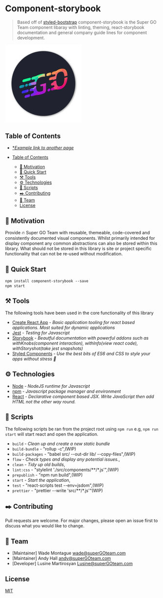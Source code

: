 # Component-storybook
> Based off of [styled-bootstrap](https://github.com/xDae/styled-bootstrap) component-storybook is the Super GO Team component libaray with linting, theming, react-storybook documentation and general company guide lines for component development.

<img src="./docs/images/super-go-team.logo.png" alt="Super GO Team" width="250"/>

## Table of Contents
* [**Example link to another page*](./docs/example-link-to-another-page.md#table-of-contents)

* [Table of Contents](#table-of-contents)
    * [💪 Motivation](#💪-motivation)
    * [🚀 Quick Start](#🚀-quick-start)
    * [⚒️ Tools](#⚒️-tools)
    * [⚙️ Technologies](#⚙️-technologies)
    * [📜 Scripts](#📜-scripts)
    * [✒️ Contributing](#✒️-contributing)
    * [🌟 Team](#🌟-team)
    * [License](#license)

## 💪 Motivation
Provide 🔥 Super GO Team with reusable, themeable, code-covered and consistently documented visual components. Whilst primarily intended for display component any common abstractions can also be stored within this library. What should not be stored in this library is site or project specific functionality that can not be re-used without modification.


## 🚀 Quick Start

```
npm install component-storybook --save
npm start
```

## ⚒️ Tools
The following tools have been used in the core functionality of this library

* [Create React App](https://facebook.github.io/create-react-app/) - *Basic application tooling for react based applications. Most suited for dynamic applications*
* [Jest](https://jestjs.io/docs/en/tutorial-react) - *Testing for Javascript*
* [Storybook](https://storybook.js.org/) - *Beautful documentation with powerful addons such as withKnobs(component interaction), withInfo(view react code), withStoryshot(take jest snapshots)*
* [Styled Components](https://www.styled-components.com/) - *Use the best bits of ES6 and CSS to style your apps without stress 💅*

## ⚙️ Technologies
* [Node](https://nodejs.org/en/) - *NodeJS runtime for Javascript*
* [npm](https://www.npmjs.com/get-npm) - *Javascript package manager and environment*
* [React](https://reactjs.org/) - *Declarative component based JSX. Write JavaScript then add HTML not the other way round.*

## 📜 Scripts
The following scripts be ran from the project root using `npm run` e.g, `npm run start` will start react and open the application.

 * `build` - *Clean up and create a new static bundle*
 * `build-bundle` - "rollup -c",(WIP)
 * `build-packages` - "babel src/ --out-dir lib/ --copy-files",(WIP)
 * `flow` - *Check types and display any potential issues.*,
 * `clean` - *Tidy up old builds*,
 * `lint:css` - "stylelint './src/components/**/*.js'",(WIP)
 * `prepublish` - "npm run build",(WIP)
 * `start` - *Start the application*,
 * `test` - "react-scripts test --env=jsdom",(WIP)
 * `prettier` - "prettier --write 'src/**/*.js'"(WIP)

## ✒️ Contributing
Pull requests are welcome. For major changes, please open an issue first to discuss what you would like to change.

## 🌟 Team 
- [Maintainer] Wade Montague <wade@superGOteam.com>
- [Maintainer] Andy Hall <andy@superGOteam.com>
- [Developer] Lusine Martirosyan <Lusine@superGOteam.com>

## License
[MIT](https://choosealicense.com/licenses/mit/)


<!-- 





[![npm](https://img.shields.io/npm/dt/component-storybook.svg)](https://www.npmjs.com/package/component-storybook)
[![npm](https://img.shields.io/npm/v/component-storybook.svg)](https://www.npmjs.com/package/component-storybook)
[![David](https://img.shields.io/david/xDae/component-storybook.svg)](https://david-dm.org/xDae/component-storybook)
[![Travis](https://img.shields.io/travis/xDae/component-storybook.svg)](https://travis-ci.org/xDae/component-storybook)
[![gitter](https://badges.gitter.im/rollup/rollup.svg)](https://gitter.im/component-storybook)
[![license](https://img.shields.io/github/license/mashape/apistatus.svg)](https://github.com/xDae/component-storybook/blob/master/LICENSE)

## 📦 Components
  💻 = Demo

- [x] [[💻](https://xdae.github.io/component-storybook/storybook?selectedKind=Alert)] Alert
- [x] [[💻](https://xdae.github.io/component-storybook/storybook?selectedKind=Badge)] Barge
- [x] [[💻](https://xdae.github.io/component-storybook/storybook?selectedKind=Breadcrumb)] Breadcrumbs
- [x] [[💻](https://xdae.github.io/component-storybook/storybook?selectedKind=Buttons)] Button
- [x] [[💻](https://xdae.github.io/component-storybook/storybook?selectedKind=Card)] Card
- [x] [[💻](https://xdae.github.io/component-storybook/storybook?selectedKind=Collapse)] Collapse
- [x] [[💻](https://xdae.github.io/component-storybook/storybook?selectedKind=Dropdown)] Dropdown
- [x] [[💻](https://xdae.github.io/component-storybook/storybook?selectedKind=Forms)] Forms
- [x] [[💻](https://xdae.github.io/component-storybook/storybook?selectedKind=Forms)] Forms
- [x] [[💻](https://xdae.github.io/component-storybook/storybook?selectedKind=Headings)] Heading
- [ ] Input group
- [x] Jumbotron
- [x] [[💻](https://xdae.github.io/component-storybook/storybook?selectedKind=ListGroup)] List group
- [ ] Modal
- [ ] Navs
- [ ] Navbar
- [x] [[💻](https://xdae.github.io/component-storybook/storybook?selectedKind=Pagination)] Pagination 
- [ ] Popovers
- [x] [[💻](https://xdae.github.io/component-storybook/storybook?selectedKind=Progress)] Progress 
- [ ] Scrollspy
- [ ] Tooltips 
- Utilities
  - [x] [[💻](https://xdae.github.io/component-storybook/storybook?selectedKind=CLoseIcon)] Close icon

## 📖 Support

Please [open an issue](https://github.com/xDae/component-storybook/issues/new) for support.

## 🛎 Contributing

Please contribute using [Github Flow](https://guides.github.com/introduction/flow/). Create a branch, add commits, and [open a pull request](https://github.com/xDae/component-storybook/compare).

 -->